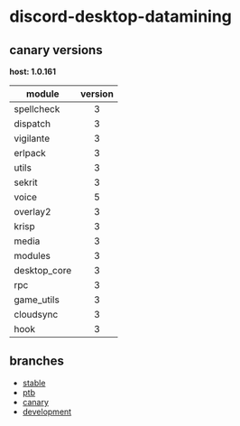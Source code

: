 # discord-desktop-datamining

## canary versions

**host: 1.0.161**

| module | version |
| ------ | :-----: |
| spellcheck | 3 |
| dispatch | 3 |
| vigilante | 3 |
| erlpack | 3 |
| utils | 3 |
| sekrit | 3 |
| voice | 5 |
| overlay2 | 3 |
| krisp | 3 |
| media | 3 |
| modules | 3 |
| desktop_core | 3 |
| rpc | 3 |
| game_utils | 3 |
| cloudsync | 3 |
| hook | 3 |

## branches

- [stable](https://github.com/OpenAsar/discord-desktop-datamining/tree/stable)
- [ptb](https://github.com/OpenAsar/discord-desktop-datamining/tree/ptb)
- [canary](https://github.com/OpenAsar/discord-desktop-datamining/tree/canary)
- [development](https://github.com/OpenAsar/discord-desktop-datamining/tree/development)